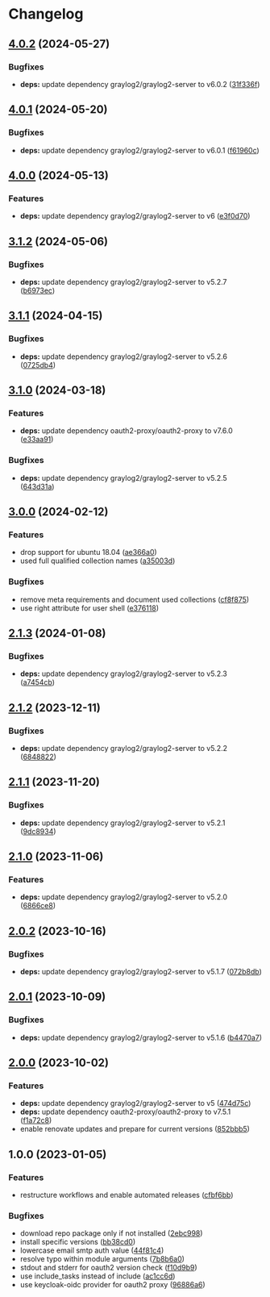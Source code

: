 # Changelog

## [4.0.2](https://github.com/rolehippie/graylog/compare/v4.0.1...v4.0.2) (2024-05-27)


### Bugfixes

* **deps:** update dependency graylog2/graylog2-server to v6.0.2 ([31f336f](https://github.com/rolehippie/graylog/commit/31f336f1facf84613defb3acb23b9f5ee677187a))

## [4.0.1](https://github.com/rolehippie/graylog/compare/v4.0.0...v4.0.1) (2024-05-20)


### Bugfixes

* **deps:** update dependency graylog2/graylog2-server to v6.0.1 ([f61960c](https://github.com/rolehippie/graylog/commit/f61960c2247165e51c606f3798dce7eb4f91f9f2))

## [4.0.0](https://github.com/rolehippie/graylog/compare/v3.1.2...v4.0.0) (2024-05-13)


### Features

* **deps:** update dependency graylog2/graylog2-server to v6 ([e3f0d70](https://github.com/rolehippie/graylog/commit/e3f0d7094c5d90fc211ae25b0097c7927005848c))

## [3.1.2](https://github.com/rolehippie/graylog/compare/v3.1.1...v3.1.2) (2024-05-06)


### Bugfixes

* **deps:** update dependency graylog2/graylog2-server to v5.2.7 ([b6973ec](https://github.com/rolehippie/graylog/commit/b6973ecb077b098d08bfa4be921c78de69de2791))

## [3.1.1](https://github.com/rolehippie/graylog/compare/v3.1.0...v3.1.1) (2024-04-15)


### Bugfixes

* **deps:** update dependency graylog2/graylog2-server to v5.2.6 ([0725db4](https://github.com/rolehippie/graylog/commit/0725db4c7e85525d5ff0deb8d9535f45d2a9623b))

## [3.1.0](https://github.com/rolehippie/graylog/compare/v3.0.0...v3.1.0) (2024-03-18)


### Features

* **deps:** update dependency oauth2-proxy/oauth2-proxy to v7.6.0 ([e33aa91](https://github.com/rolehippie/graylog/commit/e33aa91c97fc4f1135c01023f4e0efe4c867ba81))


### Bugfixes

* **deps:** update dependency graylog2/graylog2-server to v5.2.5 ([643d31a](https://github.com/rolehippie/graylog/commit/643d31a1fdb321405c76cb743a26a9cb1f2e6a30))

## [3.0.0](https://github.com/rolehippie/graylog/compare/v2.1.3...v3.0.0) (2024-02-12)


### Features

* drop support for ubuntu 18.04 ([ae366a0](https://github.com/rolehippie/graylog/commit/ae366a0052d4da3f0b1b5e77434223ab02b46f0b))
* used full qualified collection names ([a35003d](https://github.com/rolehippie/graylog/commit/a35003d5752d90ecb5ad189ae9d9eb9493b096e9))


### Bugfixes

* remove meta requirements and document used collections ([cf8f875](https://github.com/rolehippie/graylog/commit/cf8f8755f3a0f01c2d3e12108ab5a3d0e5bab2ef))
* use right attribute for user shell ([e376118](https://github.com/rolehippie/graylog/commit/e376118166684a076cc2bdb7c16f1dda091e7f0e))

## [2.1.3](https://github.com/rolehippie/graylog/compare/v2.1.2...v2.1.3) (2024-01-08)


### Bugfixes

* **deps:** update dependency graylog2/graylog2-server to v5.2.3 ([a7454cb](https://github.com/rolehippie/graylog/commit/a7454cbb1ee26902f56abf6cc5d0c4b77dc75d2b))

## [2.1.2](https://github.com/rolehippie/graylog/compare/v2.1.1...v2.1.2) (2023-12-11)


### Bugfixes

* **deps:** update dependency graylog2/graylog2-server to v5.2.2 ([6848822](https://github.com/rolehippie/graylog/commit/6848822b4da43e1997dd0521ea872fd1e7e2403b))

## [2.1.1](https://github.com/rolehippie/graylog/compare/v2.1.0...v2.1.1) (2023-11-20)


### Bugfixes

* **deps:** update dependency graylog2/graylog2-server to v5.2.1 ([9dc8934](https://github.com/rolehippie/graylog/commit/9dc893419c5c5827695858683778f48aae58f999))

## [2.1.0](https://github.com/rolehippie/graylog/compare/v2.0.2...v2.1.0) (2023-11-06)


### Features

* **deps:** update dependency graylog2/graylog2-server to v5.2.0 ([6866ce8](https://github.com/rolehippie/graylog/commit/6866ce815eb9e1a4639c55a9eb5d411472ddcfb2))

## [2.0.2](https://github.com/rolehippie/graylog/compare/v2.0.1...v2.0.2) (2023-10-16)


### Bugfixes

* **deps:** update dependency graylog2/graylog2-server to v5.1.7 ([072b8db](https://github.com/rolehippie/graylog/commit/072b8db34e76dc331ce9c0b6a4118a3397576f94))

## [2.0.1](https://github.com/rolehippie/graylog/compare/v2.0.0...v2.0.1) (2023-10-09)


### Bugfixes

* **deps:** update dependency graylog2/graylog2-server to v5.1.6 ([b4470a7](https://github.com/rolehippie/graylog/commit/b4470a7f9416f04685992748a1987bbc32d60669))

## [2.0.0](https://github.com/rolehippie/graylog/compare/v1.0.0...v2.0.0) (2023-10-02)


### Features

* **deps:** update dependency graylog2/graylog2-server to v5 ([474d75c](https://github.com/rolehippie/graylog/commit/474d75c04335d6f1e846525d329a536db492d84e))
* **deps:** update dependency oauth2-proxy/oauth2-proxy to v7.5.1 ([f1a72c8](https://github.com/rolehippie/graylog/commit/f1a72c873f93b9ba8bee1994f572afdebdc7962f))
* enable renovate updates and prepare for current versions ([852bbb5](https://github.com/rolehippie/graylog/commit/852bbb526e3556f360aebe7f0fa29d631b2f511f))

## 1.0.0 (2023-01-05)


### Features

* restructure workflows and enable automated releases ([cfbf6bb](https://github.com/rolehippie/graylog/commit/cfbf6bb8604386fa69f4c6172b4dde71185b0cfb))


### Bugfixes

* download repo package only if not installed ([2ebc998](https://github.com/rolehippie/graylog/commit/2ebc998cc0bb762d5cc447852b27697029375f1c))
* install specific versions ([bb38cd0](https://github.com/rolehippie/graylog/commit/bb38cd061be3bfa879b6353843958b5b375987f2))
* lowercase email smtp auth value ([44f81c4](https://github.com/rolehippie/graylog/commit/44f81c4edc88b2e57301302cb0098ec392287bfa))
* resolve typo within module arguments ([7b8b6a0](https://github.com/rolehippie/graylog/commit/7b8b6a0d38e9b8ea06c1b219075e6a3b18700503))
* stdout and stderr for oauth2 version check ([f10d9b9](https://github.com/rolehippie/graylog/commit/f10d9b9cf13ebe60423a99b9c2353b68f71ab240))
* use include_tasks instead of include ([ac1cc6d](https://github.com/rolehippie/graylog/commit/ac1cc6dc35851e7407499af48441d9183432d577))
* use keycloak-oidc provider for oauth2 proxy ([96886a6](https://github.com/rolehippie/graylog/commit/96886a6adc5f519a01a46d7b97c3b7bdd488d31c))
